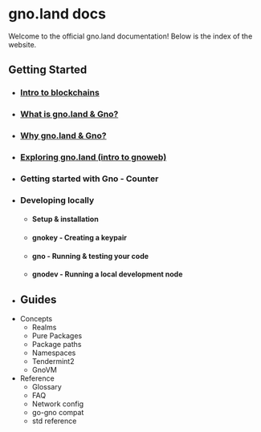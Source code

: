 # gno.land docs

Welcome to the official gno.land documentation! Below is the index of the website. 

## Getting Started
- ### [Intro to blockchains](01-getting-started/01-intro-to-blockchains.md)
- ### [What is gno.land & Gno?](01-getting-started/10-what-is-gnoland-gno.md)
- ### [Why gno.land & Gno?](01-getting-started/20-why-gnoland-gno.md)
- ### [Exploring gno.land (intro to gnoweb)](01-getting-started/30-exploring-gnoland.md)
- ### Getting started with Gno - Counter 
- ### Developing locally
  - #### Setup & installation  
  - #### gnokey - Creating a keypair
  - #### gno - Running & testing your code
  - #### gnodev - Running a local development node
- Guides
  - 
- Concepts
  - Realms
  - Pure Packages
  - Package paths 
  - Namespaces
  - Tendermint2
  - GnoVM
- Reference
  - Glossary
  - FAQ
  - Network config
  - go-gno compat
  - std reference
  